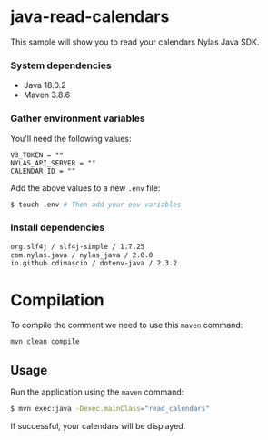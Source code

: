 # java-read-calendars

This sample will show you to read your calendars Nylas Java SDK.

### System dependencies

- Java 18.0.2
- Maven 3.8.6

### Gather environment variables

You'll need the following values:

```text
V3_TOKEN = ""
NYLAS_API_SERVER = ""
CALENDAR_ID = ""
```

Add the above values to a new `.env` file:

```bash
$ touch .env # Then add your env variables
```

### Install dependencies

```bash
org.slf4j / slf4j-simple / 1.7.25
com.nylas.java / nylas_java / 2.0.0
io.github.cdimascio / dotenv-java / 2.3.2
```

# Compilation

To compile the comment we need to use this `maven` command:

```bash
mvn clean compile
```

## Usage

Run the application using the `maven` command:

```bash
$ mvn exec:java -Dexec.mainClass="read_calendars"
```

If successful, your calendars will be displayed.
